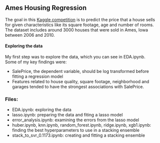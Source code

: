 ## Ames Housing Regression
The goal in this [Kaggle competition](https://www.kaggle.com/c/house-prices-advanced-regression-techniques) 
is to predict the price that a house sells for given characteristics like its square footage, age and number of rooms. The dataset includes around 3000 houses that were sold in Ames, Iowa between 2006 and 2010.

#### Exploring the data
My first step was to explore the data, which you can see in EDA.ipynb. Some of my key findings were:
- SalePrice, the dependent variable, should be log transformed before fitting a regression model
- Features related to house quality, square footage, neighborhood and garages tended to have the strongest associations with SalePrice.



### Files:
- EDA.ipynb: exploring the data
- lasso.ipynb: preparing the data and fiting a lasso model
- error_analysis.ipynb: examining the errors from the lasso model
- huber.ipynb, knn.ipynb, random_forest.ipynb, ridge.ipynb, xgb1.ipynb: finding the best hyperparameters to use in a stacking ensemble
- stack_to_svr_0.1173.ipynb: creating and fitting a stacking ensemble


